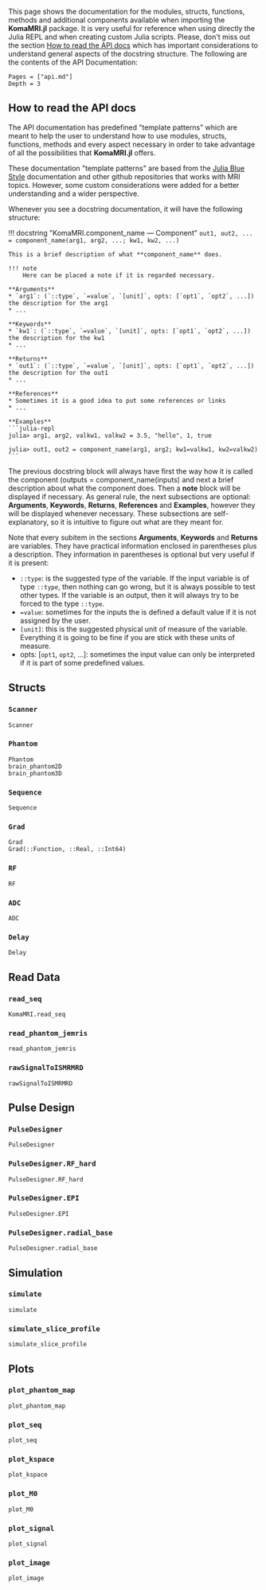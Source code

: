 
This page shows the documentation for the modules, structs, functions, methods and additional components available when importing the **KomaMRI.jl** package. It is very useful for reference when using directly the Julia REPL and when creating custom Julia scripts. Please, don't miss out the section [How to read the API docs](api.md#How-to-read-the-API-docs) which has important considerations to understand general aspects of the docstring structure. The following are the contents of the API Documentation:

```@contents
Pages = ["api.md"]
Depth = 3
```

## How to read the API docs

The API documentation has predefined "template patterns" which are meant to help the user to understand how to use modules, structs, functions, methods and every aspect necessary in order to take advantage of all the possibilities that **KomaMRI.jl** offers.

These documentation "template patterns" are based from the [Julia Blue Style](https://github.com/invenia/BlueStyle) documentation and other github repositories that works with MRI topics. However, some custom considerations were added for a better understanding and a wider perspective.

Whenever you see a docstring documentation, it will have the following structure:

!!! docstring "KomaMRI.component_name — Component"
    ```
    out1, out2, ... = component_name(arg1, arg2, ...; kw1, kw2, ...)
    ```

    This is a brief description of what **component_name** does.

    !!! note
        Here can be placed a note if it is regarded necessary.
    
    **Arguments**
    * `arg1`: (`::type`, `=value`, `[unit]`, opts: [`opt1`, `opt2`, ...]) the description for the arg1
    * ...
    
    **Keywords**
    * `kw1`: (`::type`, `=value`, `[unit]`, opts: [`opt1`, `opt2`, ...]) the description for the kw1
    * ...
    
    **Returns**
    * `out1`: (`::type`, `=value`, `[unit]`, opts: [`opt1`, `opt2`, ...]) the description for the out1
    * ...
    
    **References**
    * Sometimes it is a good idea to put some references or links
    * ...
    
    **Examples**
    ```julia-repl
    julia> arg1, arg2, valkw1, valkw2 = 3.5, "hello", 1, true

    julia> out1, out2 = component_name(arg1, arg2; kw1=valkw1, kw2=valkw2)
    ```

The previous docstring block will always have first the way how it is called the component (outputs = component_name(inputs) and next a brief description about what the component does. Then a **note** block will be displayed if necessary. As general rule, the next subsections are optional: **Arguments**, **Keywords**, **Returns**, **References** and **Examples**, however they will be displayed whenever necessary. These subsections are self-explanatory, so it is intuitive to figure out what are they meant for.

Note that every subitem in the sections **Arguments**, **Keywords** and **Returns** are variables. They have practical information enclosed in parentheses plus a description. They information in parentheses is optional but very useful if it is present:
* `::type`: is the suggested type of the variable. If the input variable is of type `::type`, then nothing can go wrong, but it is always possible to test other types. If the variable is an output, then it will always try to be forced to the type `::type`.
* `=value`: sometimes for the inputs the is defined a default value if it is not assigned by the user.
* `[unit]`: this is the suggested physical unit of measure of the variable. Everything it is going to be fine if you are stick with these units of measure.
* opts: [`opt1`, `opt2`, ...]: sometimes the input value can only be interpreted if it is part of some predefined values.

## Structs

### `Scanner`
```@docs
Scanner
```

### `Phantom`
```@docs
Phantom
brain_phantom2D
brain_phantom3D
```

### `Sequence`
```@docs
Sequence
```

### `Grad`
```@docs
Grad
Grad(::Function, ::Real, ::Int64)
```

### `RF`
```@docs
RF
```

### `ADC`
```@docs
ADC
```

### `Delay`
```@docs
Delay
```

## Read Data

### `read_seq`
```@docs
KomaMRI.read_seq
```

### `read_phantom_jemris`
```@docs
read_phantom_jemris
```

### `rawSignalToISMRMRD`
```@docs
rawSignalToISMRMRD
```

## Pulse Design

### `PulseDesigner`
```@docs
PulseDesigner
```

### `PulseDesigner.RF_hard`
```@docs
PulseDesigner.RF_hard
```

### `PulseDesigner.EPI`
```@docs
PulseDesigner.EPI
```

### `PulseDesigner.radial_base`
```@docs
PulseDesigner.radial_base
```

## Simulation

### `simulate`
```@docs
simulate
```

### `simulate_slice_profile`
```@docs
simulate_slice_profile
```

## Plots

### `plot_phantom_map`
```@docs
plot_phantom_map
```

### `plot_seq`
```@docs
plot_seq
```

### `plot_kspace`
```@docs
plot_kspace
```

### `plot_M0`
```@docs
plot_M0
```

### `plot_signal`
```@docs
plot_signal
```

### `plot_image`
```@docs
plot_image
```
